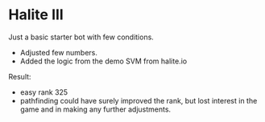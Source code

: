 # Halite III

Just a basic starter bot with few conditions.
- Adjusted few numbers.
- Added the logic from the demo SVM from halite.io

Result:
- easy rank 325
- pathfinding could have surely improved the rank, but lost interest in the game and in making any further adjustments.

